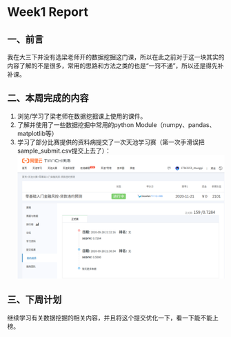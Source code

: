 # Week1 Report

## 一、前言
我在大三下并没有选梁老师开的数据挖掘这门课，所以在此之前对于这一块其实的内容了解的不是很多，常用的思路和方法之类的也是“一窍不通”，所以还是得先补补课。

## 二、本周完成的内容
1. 浏览/学习了梁老师在数据挖掘课上使用的课件。
2. 了解并使用了一些数据挖掘中常用的python Module（numpy、pandas、matplotlib等）
3. 学习了部分比赛提供的资料病提交了一次天池学习赛（第一次手滑误把sample_submit.csv提交上去了）：
![Img1](./images/week1_1.png)

## 三、下周计划
继续学习有关数据挖掘的相关内容，并且将这个提交优化一下，看一下能不能上榜。